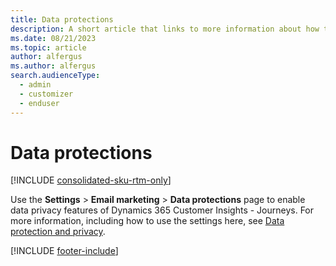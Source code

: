 ```yaml
---
title: Data protections
description: A short article that links to more information about how to enable data privacy features and comply with data privacy laws and regulations in Dynamics 365 Customer Insights - Journeys.
ms.date: 08/21/2023
ms.topic: article
author: alfergus
ms.author: alfergus
search.audienceType: 
  - admin
  - customizer
  - enduser
---
```


# Data protections

[!INCLUDE [consolidated-sku-rtm-only](./includes/consolidated-sku-rtm-only.md)]

Use the **Settings** > **Email marketing** > **Data protections** page to enable data privacy features of Dynamics 365 Customer Insights - Journeys. For more information, including how to use the settings here, see [Data protection and privacy](privacy.md).

[!INCLUDE [footer-include](./includes/footer-banner.md)]
